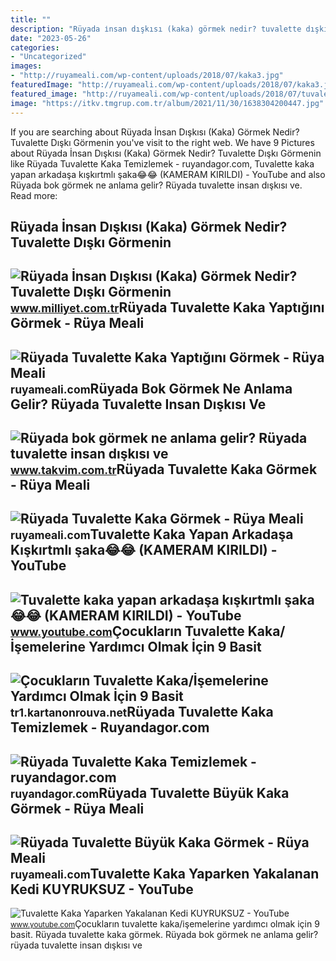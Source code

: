 ```yaml
---
title: ""
description: "Rüyada i̇nsan dışkısı (kaka) görmek nedir? tuvalette dışkı görmenin"
date: "2023-05-26"
categories:
- "Uncategorized"
images:
- "http://ruyameali.com/wp-content/uploads/2018/07/kaka3.jpg"
featuredImage: "http://ruyameali.com/wp-content/uploads/2018/07/kaka3.jpg"
featured_image: "http://ruyameali.com/wp-content/uploads/2018/07/tuvalette-kaka-gormek-1024x576.jpg"
image: "https://itkv.tmgrup.com.tr/album/2021/11/30/1638304200447.jpg"
---
```


If you are searching about Rüyada İnsan Dışkısı (Kaka) Görmek Nedir? Tuvalette Dışkı Görmenin you've visit to the right web. We have 9 Pictures about Rüyada İnsan Dışkısı (Kaka) Görmek Nedir? Tuvalette Dışkı Görmenin like Rüyada Tuvalette Kaka Temizlemek - ruyandagor.com, Tuvalette kaka yapan arkadaşa kışkırtmlı şaka😂😂 (KAMERAM KIRILDI) - YouTube and also Rüyada bok görmek ne anlama gelir? Rüyada tuvalette insan dışkısı ve. Read more:

Rüyada İnsan Dışkısı (Kaka) Görmek Nedir? Tuvalette Dışkı Görmenin
------------------------------------------------------------------

 ![Rüyada İnsan Dışkısı (Kaka) Görmek Nedir? Tuvalette Dışkı Görmenin](https://i2.milimaj.com/i/milliyet/75/0x410/5fb3c79dadcdeb236076107f.jpg) <small>www.milliyet.com.tr</small>Rüyada Tuvalette Kaka Yaptığını Görmek - Rüya Meali
---------------------------------------------------

 ![Rüyada Tuvalette Kaka Yaptığını Görmek - Rüya Meali](http://ruyameali.com/wp-content/uploads/2019/03/ruyada-tuvalette-kaka-yaptigini-gormek-810x540.jpg) <small>ruyameali.com</small>Rüyada Bok Görmek Ne Anlama Gelir? Rüyada Tuvalette Insan Dışkısı Ve
--------------------------------------------------------------------

 ![Rüyada bok görmek ne anlama gelir? Rüyada tuvalette insan dışkısı ve](https://itkv.tmgrup.com.tr/album/2021/11/30/1638304200447.jpg) <small>www.takvim.com.tr</small>Rüyada Tuvalette Kaka Görmek - Rüya Meali
-----------------------------------------

 ![Rüyada Tuvalette Kaka Görmek - Rüya Meali](http://ruyameali.com/wp-content/uploads/2018/07/tuvalette-kaka-gormek-1024x576.jpg) <small>ruyameali.com</small>Tuvalette Kaka Yapan Arkadaşa Kışkırtmlı şaka😂😂 (KAMERAM KIRILDI) - YouTube
---------------------------------------------------------------------------

 ![Tuvalette kaka yapan arkadaşa kışkırtmlı şaka😂😂 (KAMERAM KIRILDI) - YouTube](https://i.ytimg.com/vi/iQRiMZFbY-k/maxresdefault.jpg?sqp=-oaymwEmCIAKENAF8quKqQMa8AEB-AGUA4AC0AWKAgwIABABGHIgWSg3MA8=&rs=AOn4CLD1GbkVafHCX3PfICX_6yMnylNtjQ) <small>www.youtube.com</small>Çocukların Tuvalette Kaka/İşemelerine Yardımcı Olmak İçin 9 Basit
-----------------------------------------------------------------

 ![Çocukların Tuvalette Kaka/İşemelerine Yardımcı Olmak İçin 9 Basit](https://a.kartanonrouva.net/qa-parenting/9-simple-potty-training-tips-to-help-children-poo/pee-in-the-toilet.webp) <small>tr1.kartanonrouva.net</small>Rüyada Tuvalette Kaka Temizlemek - Ruyandagor.com
-------------------------------------------------

 ![Rüyada Tuvalette Kaka Temizlemek - ruyandagor.com](https://images.ruyandagor.com/2017/04/tuvalette-kaka-temizlemek-2137.jpg) <small>ruyandagor.com</small>Rüyada Tuvalette Büyük Kaka Görmek - Rüya Meali
-----------------------------------------------

 ![Rüyada Tuvalette Büyük Kaka Görmek - Rüya Meali](http://ruyameali.com/wp-content/uploads/2018/07/kaka3.jpg) <small>ruyameali.com</small>Tuvalette Kaka Yaparken Yakalanan Kedi KUYRUKSUZ - YouTube
----------------------------------------------------------

 ![Tuvalette Kaka Yaparken Yakalanan Kedi KUYRUKSUZ - YouTube](https://i.ytimg.com/vi/l6q7kq7QN_E/hqdefault.jpg) <small>www.youtube.com</small>Çocukların tuvalette kaka/i̇şemelerine yardımcı olmak i̇çin 9 basit. Rüyada tuvalette kaka görmek. Rüyada bok görmek ne anlama gelir? rüyada tuvalette insan dışkısı ve
